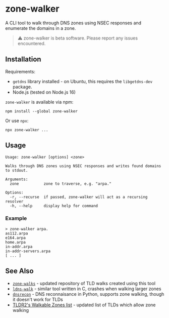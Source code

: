 # zone-walker

A CLI tool to walk through DNS zones using NSEC responses and enumerate the domains in a zone.

> ⚠️ zone-walker is beta software. Please report any issues encountered.

## Installation

Requirements:

* `getdns` library installed - on Ubuntu, this requires the `libgetdns-dev` package.
* Node.js (tested on Node.js 16)

`zone-walker` is available via npm:

```
npm install --global zone-walker
```

Or use `npx`:

```
npx zone-walker ...
```

## Usage

```
Usage: zone-walker [options] <zone>

Walks through DNS zones using NSEC responses and writes found domains to stdout.

Arguments:
  zone           zone to traverse, e.g. "arpa."

Options:
  -r, --recurse  if passed, zone-walker will act as a recursing resolver
  -h, --help     display help for command
```

### Example

```
> zone-walker arpa.
as112.arpa
e164.arpa
home.arpa
in-addr.arpa
in-addr-servers.arpa
[ ... ]
```

## See Also

* [`zone-walks`](https://github.com/flotwig/zone-walks/) - updated repository of TLD walks created using this tool
* [`ldns-walk`](https://github.com/NLnetLabs/ldns/blob/develop/examples/ldns-walk.c) - similar tool written in C, crashes when walking larger zones
* [`dnsrecon`](https://github.com/darkoperator/dnsrecon) - DNS reconnaisance in Python, supports zone walking, though it doesn't work for TLDs
* [TLDR2's Walkable Zones list](https://github.com/monoidic/TLDR2/blob/master/walkable_zones.md) - updated list of TLDs which allow zone walking
